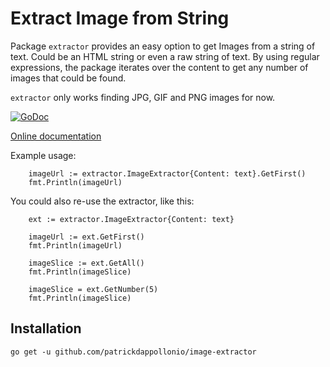 Extract Image from String
=========================

Package `extractor` provides an easy option to get Images from a string of text. Could
be an HTML string or even a raw string of text. By using regular expressions, the package
iterates over the content to get any number of images that could be found.

`extractor` only works finding JPG, GIF and PNG images for now.

[![GoDoc](https://godoc.org/github.com/patrickdappollonio/image-extractor?status.png)](https://godoc.org/github.com/patrickdappollonio/image-extractor)

[Online documentation](http://godoc.org/github.com/patrickdappollonio/image-extractor)

Example usage:

```golang
	imageUrl := extractor.ImageExtractor{Content: text}.GetFirst()
	fmt.Println(imageUrl)
```

You could also re-use the extractor, like this:

```golang
	ext := extractor.ImageExtractor{Content: text}

	imageUrl := ext.GetFirst()
	fmt.Println(imageUrl)

	imageSlice := ext.GetAll()
	fmt.Println(imageSlice)

	imageSlice = ext.GetNumber(5)
	fmt.Println(imageSlice)
```

## Installation

	go get -u github.com/patrickdappollonio/image-extractor